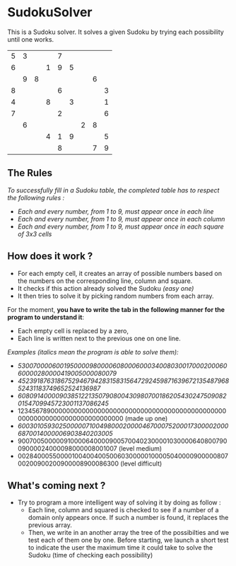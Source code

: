 # SudokuSolver

This is a Sudoku solver. It solves a given Sudoku by trying each possibility until one works.

| | | | | | | | | |
|-|-|-|-|-|-|-|-|-|
|5|3| | |7| | | | |
|6| | |1|9|5| | | |
| |9|8| | | | |6| |
|8| | | |6| | | |3|
|4| | |8| |3| | |1|
|7| | | |2| | | |6|
| |6| | | | |2|8| |
| | | |4|1|9| | |5|
| | | | |8| | |7|9|

## The Rules

*To successfully fill in a Sudoku table, the completed table has to respect the following rules :*
 * *Each and every number, from 1 to 9, must appear once in each line*
 * *Each and every number, from 1 to 9, must appear once in each column*
 * *Each and every number, from 1 to 9, must appear once in each square of 3x3 cells*

## How does it work ?
 * For each empty cell, it creates an array of possible numbers based on the numbers on the corresponding line, column and square.
 * It checks if this action already solved the Sudoku *(easy one)*
 * It then tries to solve it by picking random numbers from each array.

For the moment, __you have to write the tab in the following manner for the program to understand it__:
 * Each empty cell is replaced by a zero,
 * Each line is written next to the previous one on one line.

*Examples (italics mean the program is able to solve them):*
 * *530070000600195000098000060800060003400803001700020006060000280000419005000080079*
 * *452391876318675294679428315831564729245987163967213548796852431183749652524136987*
 * *608091400009038512213507908004309807001862054302475090820154709945723001137086245*
 * 123456789000000000000000000000000000000000000000000000000000000000000000000000000 (made up one)
 * *600301059302500000710049800020000467000752000173000020006870014000006903840203005*
 * 900700500000910000640000900570040230000103000064080079009000024000098000008001007 (level medium)
 * 002840005500001004004005006030000010000504000090000080700200900200900008900086300 (level difficult)
## What's coming next ?
  * Try to program a more intelligent way of solving it by doing as follow :
    * Each line, column and squared is checked to see if a number of a domain only appears once. If such a number is found, it replaces the previous array.
    * Then, we write in an another array the tree of the possibilties and we test each of them one by one. Before starting, we launch a short test to indicate the user the maximum time it could take to solve the Sudoku (time of checking each possibility)
